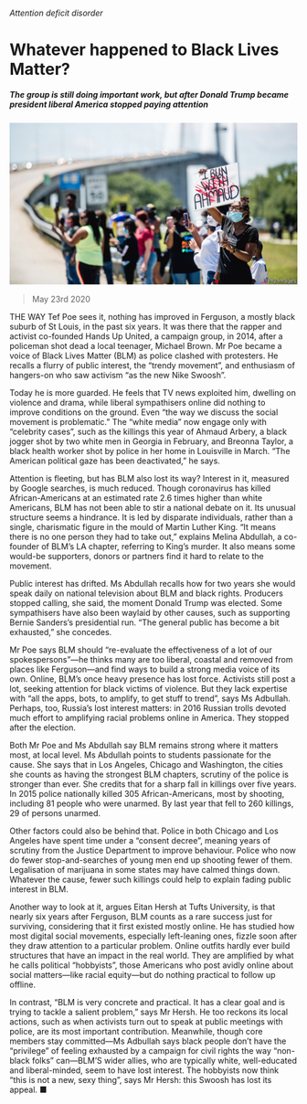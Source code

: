 ###### Attention deficit disorder

# Whatever happened to Black Lives Matter? 

##### The group is still doing important work, but after Donald Trump became president liberal America stopped paying attention 

![image](images/20200523_USP003_0.jpg) 

> May 23rd 2020 

THE WAY Tef Poe sees it, nothing has improved in Ferguson, a mostly black suburb of St Louis, in the past six years. It was there that the rapper and activist co-founded Hands Up United, a campaign group, in 2014, after a policeman shot dead a local teenager, Michael Brown. Mr Poe became a voice of Black Lives Matter (BLM) as police clashed with protesters. He recalls a flurry of public interest, the “trendy movement”, and enthusiasm of hangers-on who saw activism “as the new Nike Swoosh”.

Today he is more guarded. He feels that TV news exploited him, dwelling on violence and drama, while liberal sympathisers online did nothing to improve conditions on the ground. Even “the way we discuss the social movement is problematic.” The “white media” now engage only with “celebrity cases”, such as the killings this year of Ahmaud Arbery, a black jogger shot by two white men in Georgia in February, and Breonna Taylor, a black health worker shot by police in her home in Louisville in March. “The American political gaze has been deactivated,” he says.


Attention is fleeting, but has BLM also lost its way? Interest in it, measured by Google searches, is much reduced. Though coronavirus has killed African-Americans at an estimated rate 2.6 times higher than white Americans, BLM has not been able to stir a national debate on it. Its unusual structure seems a hindrance. It is led by disparate individuals, rather than a single, charismatic figure in the mould of Martin Luther King. “It means there is no one person they had to take out,” explains Melina Abdullah, a co-founder of BLM’s LA chapter, referring to King’s murder. It also means some would-be supporters, donors or partners find it hard to relate to the movement.

Public interest has drifted. Ms Abdullah recalls how for two years she would speak daily on national television about BLM and black rights. Producers stopped calling, she said, the moment Donald Trump was elected. Some sympathisers have also been waylaid by other causes, such as supporting Bernie Sanders’s presidential run. “The general public has become a bit exhausted,” she concedes.

Mr Poe says BLM should “re-evaluate the effectiveness of a lot of our spokespersons”—he thinks many are too liberal, coastal and removed from places like Ferguson—and find ways to build a strong media voice of its own. Online, BLM’s once heavy presence has lost force. Activists still post a lot, seeking attention for black victims of violence. But they lack expertise with “all the apps, bots, to amplify, to get stuff to trend”, says Ms Adbullah. Perhaps, too, Russia’s lost interest matters: in 2016 Russian trolls devoted much effort to amplifying racial problems online in America. They stopped after the election.

Both Mr Poe and Ms Abdullah say BLM remains strong where it matters most, at local level. Ms Abdullah points to students passionate for the cause. She says that in Los Angeles, Chicago and Washington, the cities she counts as having the strongest BLM chapters, scrutiny of the police is stronger than ever. She credits that for a sharp fall in killings over five years. In 2015 police nationally killed 305 African-Americans, most by shooting, including 81 people who were unarmed. By last year that fell to 260 killings, 29 of persons unarmed.

Other factors could also be behind that. Police in both Chicago and Los Angeles have spent time under a “consent decree”, meaning years of scrutiny from the Justice Department to improve behaviour. Police who now do fewer stop-and-searches of young men end up shooting fewer of them. Legalisation of marijuana in some states may have calmed things down. Whatever the cause, fewer such killings could help to explain fading public interest in BLM.

Another way to look at it, argues Eitan Hersh at Tufts University, is that nearly six years after Ferguson, BLM counts as a rare success just for surviving, considering that it first existed mostly online. He has studied how most digital social movements, especially left-leaning ones, fizzle soon after they draw attention to a particular problem. Online outfits hardly ever build structures that have an impact in the real world. They are amplified by what he calls political “hobbyists”, those Americans who post avidly online about social matters—like racial equity—but do nothing practical to follow up offline.

In contrast, “BLM is very concrete and practical. It has a clear goal and is trying to tackle a salient problem,” says Mr Hersh. He too reckons its local actions, such as when activists turn out to speak at public meetings with police, are its most important contribution. Meanwhile, though core members stay committed—Ms Adbullah says black people don’t have the “privilege” of feeling exhausted by a campaign for civil rights the way “non-black folks” can—BLM’S wider allies, who are typically white, well-educated and liberal-minded, seem to have lost interest. The hobbyists now think “this is not a new, sexy thing”, says Mr Hersh: this Swoosh has lost its appeal. ■

